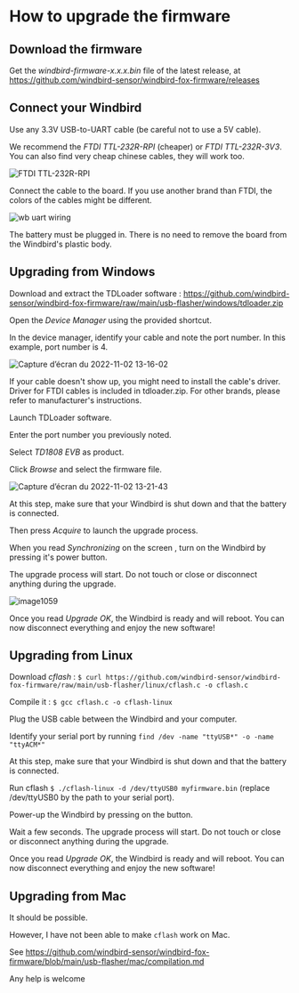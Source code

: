 # How to upgrade the firmware

## Download the firmware

Get the *windbird-firmware-x.x.x.bin* file of the latest release, at https://github.com/windbird-sensor/windbird-fox-firmware/releases

## Connect your Windbird

Use any 3.3V USB-to-UART cable (be careful not to use a 5V cable).

We recommend the *FTDI TTL-232R-RPI* (cheaper) or *FTDI TTL-232R-3V3*. You can also find very cheap chinese cables, they will work too.

![FTDI TTL-232R-RPI](https://user-images.githubusercontent.com/1681443/199475597-df15238b-3611-43d0-8b0c-2d804575dbf8.png)

Connect the cable to the board. If you use another brand than FTDI, the colors of the cables might be different.

![wb uart wiring](https://user-images.githubusercontent.com/1681443/199485309-e7c597e3-cab4-4dad-a36c-c2b6f6c09b66.png)

The battery must be plugged in. There is no need to remove the board from the Windbird's plastic body.

## Upgrading from Windows

Download and extract the TDLoader software : https://github.com/windbird-sensor/windbird-fox-firmware/raw/main/usb-flasher/windows/tdloader.zip

Open the *Device Manager* using the provided shortcut.

In the device manager, identify your cable and note the port number. In this example, port number is 4. 

![Capture d’écran du 2022-11-02 13-16-02](https://user-images.githubusercontent.com/1681443/199487441-032c4621-0b38-4532-a9c7-2051d5b8fb94.png)

If your cable doesn't show up, you might need to install the cable's driver. Driver for FTDI cables is included in tdloader.zip. For other brands, please refer to manufacturer's instructions.

Launch TDLoader software.

Enter the port number you previously noted.

Select *TD1808 EVB* as product.

Click *Browse* and select the firmware file.

![Capture d’écran du 2022-11-02 13-21-43](https://user-images.githubusercontent.com/1681443/199488406-7a34f5e2-d1e5-4f06-a38c-b73c3f50e2f5.png)

At this step, make sure that your Windbird is shut down and that the battery is connected.

Then press *Acquire* to launch the upgrade process.

When you read *Synchronizing* on the screen , turn on the Windbird by pressing it's power button.

The upgrade process will start. Do not touch or close or disconnect anything during the upgrade.

![image1059](https://user-images.githubusercontent.com/1681443/199490009-47fe796f-a90e-4713-8298-b9a75489bc0b.png)

Once you read *Upgrade OK*, the Windbird is ready and will reboot. You can now disconnect everything and enjoy the new software!

## Upgrading from Linux

Download *cflash* : `$ curl https://github.com/windbird-sensor/windbird-fox-firmware/raw/main/usb-flasher/linux/cflash.c -o cflash.c`

Compile it : `$ gcc cflash.c -o cflash-linux`

Plug the USB cable between the Windbird and your computer.

Identify your serial port by running `find /dev -name "ttyUSB*" -o -name "ttyACM*"`

At this step, make sure that your Windbird is shut down and that the battery is connected.

Run cflash `$ ./cflash-linux -d /dev/ttyUSB0 myfirmware.bin` (replace /dev/ttyUSB0 by the path to your serial port).

Power-up the Windbird by pressing on the button.

Wait a few seconds. The upgrade process will start. Do not touch or close or disconnect anything during the upgrade.

Once you read *Upgrade OK*, the Windbird is ready and will reboot. You can now disconnect everything and enjoy the new software!

## Upgrading from Mac

It should be possible.

However, I have not been able to make `cflash` work on Mac.

See https://github.com/windbird-sensor/windbird-fox-firmware/blob/main/usb-flasher/mac/compilation.md

Any help is welcome
